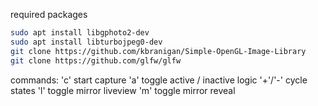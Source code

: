 required packages 

```bash
sudo apt install libgphoto2-dev
sudo apt install libturbojpeg0-dev 
git clone https://github.com/kbranigan/Simple-OpenGL-Image-Library
git clone https://github.com/glfw/glfw
```
commands:
'c'     start capture
'a'     toggle active / inactive logic
'+'/'-' cycle states
'l'     toggle mirror liveview
'm'     toggle mirror reveal